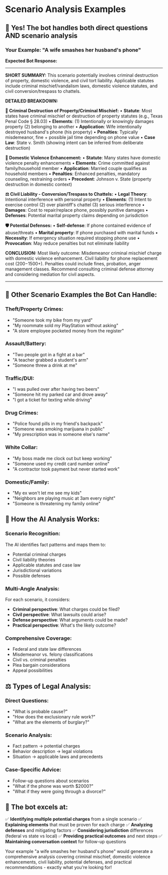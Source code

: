 # Scenario Analysis Examples

## 🎯 **Yes! The bot handles both direct questions AND scenario analysis**

### **Your Example: "A wife smashes her husband's phone"**

**Expected Bot Response:**

---

**SHORT SUMMARY:**
This scenario potentially involves criminal destruction of property, domestic violence, and civil tort liability. Applicable statutes include criminal mischief/vandalism laws, domestic violence statutes, and civil conversion/trespass to chattels.

**DETAILED BREAKDOWN:**

**🔨 Criminal Destruction of Property/Criminal Mischief:**
• **Statute**: Most states have criminal mischief or destruction of property statutes (e.g., Texas Penal Code § 28.03)
• **Elements**: (1) Intentionally or knowingly damages property (2) belonging to another
• **Application**: Wife intentionally destroyed husband's phone (his property)
• **Penalties**: Typically misdemeanor, fine + possible jail time depending on phone value
• **Case Law**: State v. Smith (showing intent can be inferred from deliberate destruction)

**👥 Domestic Violence Enhancement:**
• **Statute**: Many states have domestic violence penalty enhancements
• **Elements**: Crime committed against family/household member
• **Application**: Married couple qualifies as household members
• **Penalties**: Enhanced penalties, mandatory counseling, restraining orders
• **Precedent**: Johnson v. State (property destruction in domestic context)

**⚖️ Civil Liability - Conversion/Trespass to Chattels:**
• **Legal Theory**: Intentional interference with personal property
• **Elements**: (1) Intent to exercise control (2) over plaintiff's chattel (3) serious interference
• **Damages**: Cost to repair/replace phone, possibly punitive damages
• **Defenses**: Potential marital property claims depending on jurisdiction

**🛡️ Potential Defenses:**
• **Self-defense**: If phone contained evidence of abuse/threats
• **Marital property**: If phone purchased with marital funds
• **Necessity**: If emergency situation required stopping phone use
• **Provocation**: May reduce penalties but not eliminate liability

**CONCLUSION:**
Most likely outcome: Misdemeanor criminal mischief charge with domestic violence enhancement. Civil liability for phone replacement cost ($200-$1500+). Penalties could include fines, probation, anger management classes. Recommend consulting criminal defense attorney and considering mediation for civil aspects.

---

## 📝 **Other Scenario Examples the Bot Can Handle:**

### **Theft/Property Crimes:**
- "Someone took my bike from my yard"
- "My roommate sold my PlayStation without asking"
- "A store employee pocketed money from the register"

### **Assault/Battery:**
- "Two people got in a fight at a bar"
- "A teacher grabbed a student's arm"
- "Someone threw a drink at me"

### **Traffic/DUI:**
- "I was pulled over after having two beers"
- "Someone hit my parked car and drove away"
- "I got a ticket for texting while driving"

### **Drug Crimes:**
- "Police found pills in my friend's backpack"
- "Someone was smoking marijuana in public"
- "My prescription was in someone else's name"

### **White Collar:**
- "My boss made me clock out but keep working"
- "Someone used my credit card number online"
- "A contractor took payment but never started work"

### **Domestic/Family:**
- "My ex won't let me see my kids"
- "Neighbors are playing music at 3am every night"
- "Someone is threatening my family online"

## 🧠 **How the AI Analysis Works:**

### **Scenario Recognition:**
The AI identifies fact patterns and maps them to:
- Potential criminal charges
- Civil liability theories
- Applicable statutes and case law
- Jurisdictional variations
- Possible defenses

### **Multi-Angle Analysis:**
For each scenario, it considers:
- **Criminal perspective**: What charges could be filed?
- **Civil perspective**: What lawsuits could arise?
- **Defense perspective**: What arguments could be made?
- **Practical perspective**: What's the likely outcome?

### **Comprehensive Coverage:**
- Federal and state law differences
- Misdemeanor vs. felony classifications  
- Civil vs. criminal penalties
- Plea bargain considerations
- Appeal possibilities

## ⚖️ **Types of Legal Analysis:**

### **Direct Questions:**
- "What is probable cause?"
- "How does the exclusionary rule work?"
- "What are the elements of burglary?"

### **Scenario Analysis:**
- Fact pattern → potential charges
- Behavior description → legal violations
- Situation → applicable laws and precedents

### **Case-Specific Advice:**
- Follow-up questions about scenarios
- "What if the phone was worth $2000?"
- "What if they were going through a divorce?"

## 🎯 **The bot excels at:**

✅ **Identifying multiple potential charges** from a single scenario
✅ **Explaining elements** that must be proven for each charge
✅ **Analyzing defenses** and mitigating factors
✅ **Considering jurisdiction** differences (federal vs state vs local)
✅ **Providing practical outcomes** and next steps
✅ **Maintaining conversation context** for follow-up questions

Your example "a wife smashes her husband's phone" would generate a comprehensive analysis covering criminal mischief, domestic violence enhancements, civil liability, potential defenses, and practical recommendations - exactly what you're looking for!